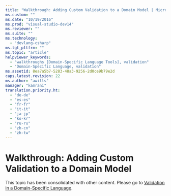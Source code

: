 ```yaml
---
title: "Walkthrough: Adding Custom Validation to a Domain Model | Microsoft Docs"
ms.custom: ""
ms.date: "10/19/2016"
ms.prod: "visual-studio-dev14"
ms.reviewer: ""
ms.suite: ""
ms.technology: 
  - "devlang-csharp"
ms.tgt_pltfrm: ""
ms.topic: "article"
helpviewer_keywords: 
  - "walkthroughs [Domain-Specific Language Tools], validation"
  - "Domain-Specific Language, validation"
ms.assetid: 8ea7a5b7-5283-48a3-9256-2d0ce9b79e2d
caps.latest.revision: 22
ms.author: "awills"
manager: "kamrani"
translation.priority.ht: 
  - "de-de"
  - "es-es"
  - "fr-fr"
  - "it-it"
  - "ja-jp"
  - "ko-kr"
  - "ru-ru"
  - "zh-cn"
  - "zh-tw"
---
```

# Walkthrough: Adding Custom Validation to a Domain Model
This topic has been consolidated with other content. Please go to [Validation in a Domain-Specific Language](../modeling/validation-in-a-domain-specific-language.md).